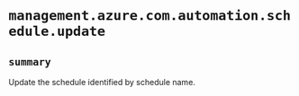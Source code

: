 # `management.azure.com.automation.schedule.update`

## `summary`
Update the schedule identified by schedule name.



